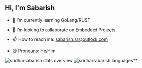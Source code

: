 ## Hi, I'm Sabarish 

- 🌱 I’m currently learning GoLang/RUST
- 👯 I’m looking to collaborate on Embedded Projects

- 📫 How to reach me: sabarish.sr@outlook.com
- 😄 Pronouns: He/Him


![sridharsabarish stats overview](https://github-readme-stats.vercel.app/api?username=sridharsabarish&count_private=true&show_icons=true)
![sridharsabarish languages](https://github-readme-stats.vercel.app/api/top-langs/?username=sridharsabarish&layout=compact&hide=eagle)**

  <!-- - ⚡ Fun fact:
- 💬 Ask me about ...
- 🤔 I’m looking for help with FI

   ----!>



